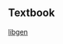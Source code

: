 ## Textbook
[libgen](https://libgen.fun/search.php?req=0-321-29535-8&column=identifier&view=simple&phrase=0&open=0&res=25)
